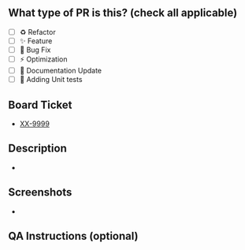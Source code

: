 
## What type of PR is this? (check all applicable)
<!-- Selecione a(s) opções que mais se encaixam com o seu Pull Request -->

- [ ] ♻️ Refactor
- [ ] ✨ Feature
- [ ] 🐛 Bug Fix
- [ ] ⚡️ Optimization
- [ ] 📝 Documentation Update
- [ ] 🧪 Adding Unit tests

## Board Ticket

- [XX-9999](https://trello.com)

## Description
<!-- Breve descrição do que está sendo feito nesse PR -->
- 

## Screenshots
<!-- Caso tenha sido realizada alguma modificação visual, adicionar os screenshots/gifs da(s) mudanças realizadas aqui-->

- 

## QA Instructions (optional)
<!-- Aqui é um lugar interessante para descrever caso seja necessário o passo a passo para testar sua tarefa -->
